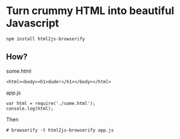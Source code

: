 # Turn crummy HTML into beautiful Javascript

    npm install html2js-browserify

## How?

some.html

    <html><body><h1>dude!</h1></body></html>

app.js

    var html = require('./some.html');
    console.log(html);

Then

    # browserify -t html2js-browserify app.js
